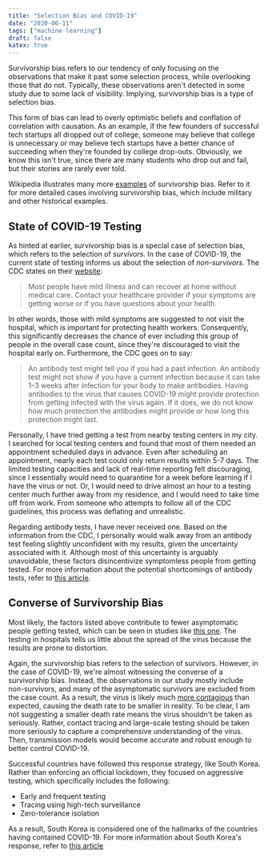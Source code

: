 ```yaml
---
title: "Selection Bias and COVID-19"
date: "2020-06-11"
tags: ["machine learning"]
draft: false
katex: true
---
```


Survivorship bias refers to our tendency of only focusing on the observations that make it past some selection process, while overlooking those that do not. Typically, these observations aren't detected in some study due to some lack of visibility. Implying, survivorship bias is a type of selection bias.

This form of bias can lead to overly optimistic beliefs and conflation of correlation with causation. As an example, if the few founders of successful tech startups all dropped out of college, someone may believe that college is unnecessary or may believe tech startups have a better chance of succeeding when they're founded by college drop-outs. Obviously, we know this isn't true, since there are many students who drop out and fail, but their stories are rarely ever told.

Wikipedia illustrates many more [examples](https://en.wikipedia.org/wiki/Survivorship_bias) of survivorship bias. Refer to it for more detailed cases involving survivorship bias, which include military and other historical examples.

## State of COVID-19 Testing
As hinted at earlier, survivorship bias is a special case of selection bias, which refers to the selection of *survivors*. In the case of COVID-19, the current state of testing informs us about the selection of *non-survivors*. The CDC states on their [website](https://www.cdc.gov/coronavirus/2019-ncov/symptoms-testing/testing.html):

> Most people have mild illness and can recover at home without medical care. Contact your healthcare provider if your symptoms are getting worse or if you have questions about your health.

In other words, those with mild symptoms are suggested to not visit the hospital, which is important for protecting health workers. Consequently, this significantly decreases the chance of ever including this group of people in the overall case count, since they're discouraged to visit the hospital early on. Furthermore, the CDC goes on to say:

> An antibody test might tell you if you had a past infection. An antibody test might not show if you have a current infection because it can take 1–3 weeks after infection for your body to make antibodies. Having antibodies to the virus that causes COVID-19 might provide protection from getting infected with the virus again. If it does, we do not know how much protection the antibodies might provide or how long this protection might last.

Personally, I have tried getting a test from nearby testing centers in my city. I searched for local testing centers and found that most of them needed an appointment scheduled days in advance. Even after scheduling an appointment, nearly each test could only return results within 5-7 days. The limited testing capacities and lack of real-time reporting felt discouraging, since I essentially would need to quarantine for a week before learning if I have the virus or not. Or, I would need to drive almost an hour to a testing center much further away from my residence, and I would need to take time off from work. From someone who attempts to follow all of the CDC guidelines, this process was deflating and unrealistic.

Regarding antibody tests, I have never received one. Based on the information from the CDC, I personally would walk away from an antibody test feeling slightly unconfident with my results, given the uncertainty associated with it. Although most of this uncertainty is arguably unavoidable, these factors disincentivize symptomless people from getting tested. For more information about the potential shortcomings of antibody tests, refer to [this article](https://www.scientificamerican.com/article/coronavirus-antibody-tests-have-a-mathematical-pitfall/).

## Converse of Survivorship Bias
Most likely, the factors listed above contribute to fewer asymptomatic people getting tested, which can be seen in studies like [this one](https://www.cidrap.umn.edu/news-perspective/2020/04/study-many-asymptomatic-covid-19-cases-undetected). The testing in hospitals tells us little about the spread of the virus because the results are prone to distortion.

Again, the survivorship bias refers to the selection of survivors. However, in the case of COVID-19, we're almost witnessing the converse of a survivorship bias. Instead, the observations in our study mostly include non-survivors, and many of the asymptomatic survivors are excluded from the case count. As a result, the virus is likely much [more contagious](https://news.usc.edu/170565/covid-19-antibody-study-coronavirus-infections-los-angeles-county/) than expected, causing the death rate to be smaller in reality. To be clear, I am not suggesting a smaller death rate means the virus shouldn't be taken as seriously. Rather, contact tracing and large-scale testing should be taken more seriously to capture a comprehensive understanding of the virus. Then, transmission models would become accurate and robust enough to better control COVID-19.

Successful countries have followed this response strategy, like South Korea. Rather than enforcing an official lockdown, they focused on aggressive testing, which specifically includes the following:
- Early and frequent testing
- Tracing using high-tech surveillance
- Zero-tolerance isolation

As a result, South Korea is considered one of the hallmarks of the countries having contained COVID-19. For more information about South Korea's response, refer to [this article](https://www.theatlantic.com/ideas/archive/2020/05/whats-south-koreas-secret/611215/)
